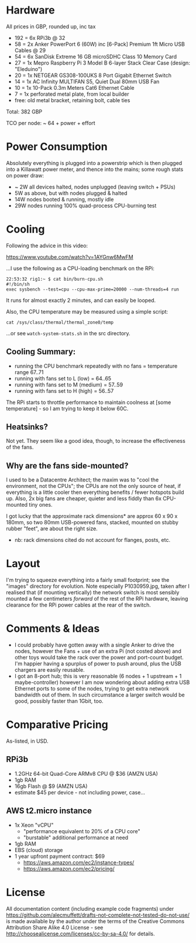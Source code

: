 # Hardware

All prices in GBP, rounded up, inc tax

- 192 = 6x RPi3b @ 32
- 58 = 2x Anker PowerPort 6 (60W) inc [6-Pack] Premium 1ft Micro USB Cables @ 29
- 54 = 6x SanDisk Extreme 16 GB microSDHC Class 10 Memory Card
- 27 = 1x Mepro Raspberry Pi 3 Model B 6-layer Stack Clear Case (design: "Eleduino")
- 20 = 1x NETGEAR GS308-100UKS 8 Port Gigabit Ethernet Switch
- 14 = 1x AC Infinity MULTIFAN S5, Quiet Dual 80mm USB Fan
- 10 = 1x 10-Pack 0.3m Meters Cat6 Ethernet Cable
- 7 = 1x perforated metal plate, from local builder
- free: old metal bracket, retaining bolt, cable ties

Total: 382 GBP

TCO per node: ~ 64 + power + effort

# Power Consumption

Absolutely everything is plugged into a powerstrip which is then
plugged into a Killawatt power meter, and thence into the mains; some
rough stats on power draw:

- ~ 2W all devices halted, nodes unplugged (leaving switch + PSUs)
- 5W as above, but with nodes plugged & halted
- 14W nodes booted & running, mostly idle
- 29W nodes running 100% quad-process CPU-burning test

# Cooling

Following the advice in this video:

https://www.youtube.com/watch?v=1AYGnw6MwFM

...I use the following as a CPU-loading benchmark on the RPi:

```
22:53:32 rig1:~ $ cat bin/burn-cpu.sh
#!/bin/sh
exec sysbench --test=cpu --cpu-max-prime=20000 --num-threads=4 run
```

It runs for almost exactly 2 minutes, and can easily be looped.

Also, the CPU temperature may be measured using a simple script:

```
cat /sys/class/thermal/thermal_zone0/temp
```

...or see `watch-system-stats.sh` in the src directory.

## Cooling Summary:

* running the CPU benchmark repeatedly with no fans = temperature range 67..71
* running with fans set to L (low) = 64..65
* running with fans set to M (medium) = 57..59
* running with fans set to H (high) = 56..57

The RPi starts to throttle performance to maintain coolness at
[some temperature] - so I am trying to keep it below 60C.

## Heatsinks?

Not yet. They seem like a good idea, though, to increase the
effectiveness of the fans.

## Why are the fans side-mounted?

I used to be a Datacentre Architect; the maxim was to "cool the
environment, not the CPUs"; the CPUs are not the only source of heat,
if everything is a little cooler then everything benefits / fewer
hotspots build up. Also, 2x big fans are cheaper, quieter and less
fiddly than 6x CPU-mounted tiny ones.

I got lucky that the approximate rack dimensions* are approx 60 x 90 x
180mm, so two 80mm USB-powered fans, stacked, mounted on stubby rubber
"feet", are about the right size.

* nb: rack dimensions cited do not account for flanges, posts, etc.

# Layout

I'm trying to squeeze everything into a fairly small footprint; see
the "images" directory for evolution. Note especially P1030959.jpg,
taken after I realised that (if mounting vertically) the network
switch is most sensibly mounted a few centimeters *forward* of the
rest of the RPi hardware, leaving clearance for the RPi power cables
at the rear of the switch.


# Comments & Ideas

* I could probably have gotten away with a single Anker to drive the
  nodes, however the Fans + use of an extra Pi (not costed above) and
  other toys would take the rack over the power and port-count budget.
  I'm happier having a spurplus of power to push around, plus the USB
  chargers are easily reusable.
* I got an 8-port hub; this is very reasonable (6 nodes + 1 upstream +
  1 maybe-controller) however I am now wondering about adding extra
  USB Ethernet ports to some of the nodes, trying to get extra network
  bandwidth out of them. In such circumstance a larger switch would be
  good, possibly faster than 1Gbit, too.

# Comparative Pricing

As-listed, in USD.

## RPi3b
- 1.2GHz 64-bit Quad-Core ARMv8 CPU @ $36 (AMZN USA)
- 1gb RAM
- 16gb Flash @ $9 (AMZN USA)
- estimate $45 per device - not including power, case...

## AWS t2.micro instance
- 1x Xeon "vCPU"
  - "performance equivalent to 20% of a CPU core"
  - "burstable" additional performance at need
- 1gb RAM
- EBS (cloud) storage
- 1 year upfront payment contract: $69
  - https://aws.amazon.com/ec2/instance-types/
  - https://aws.amazon.com/ec2/pricing/

# License

All documentation content (including example code fragments) under
https://github.com/alecmuffett/drafts-not-complete-not-tested-do-not-use/
is made available by the author under the terms of the Creative
Commons Attribution Share Alike 4.0 License - see
http://choosealicense.com/licenses/cc-by-sa-4.0/ for details.
